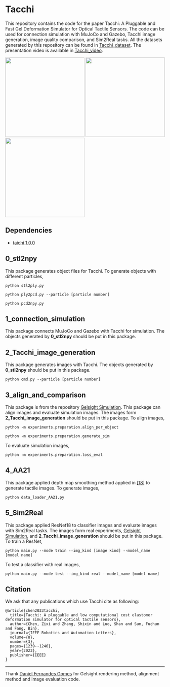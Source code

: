 # Tacchi

This repository contains the code for the paper Tacchi: A Pluggable and Fast Gel Deformation Simulator for Optical Tactile Sensors. The code can be used for connection simulation with MuJoCo and Gazebo, Tacchi image generation, image quality comparison, and Sim2Real tasks. All the datasets generated by this repository can be found in [Tacchi_dataset](https://drive.google.com/drive/folders/1i83U_u2WEcEt4axol884JlPwI7MEZ6BS?usp=sharing). The presentation video is available in [Tacchi_video](https://drive.google.com/file/d/1dUDufy1mBJjZrX9N1kLRwV8a8PRwvDlO/view?usp=sharing).

<img src="https://github.com/zixichen007115/Tacchi/blob/main/gif/Tacchi.gif" height="250px"> <img src="https://github.com/zixichen007115/Tacchi/blob/main/gif/MuJoCo.gif" height="250px"> <img src="https://github.com/zixichen007115/Tacchi/blob/main/gif/images.gif" height="250px"> 

## Dependencies
* [taichi 1.0.0](https://github.com/taichi-dev/taichi/releases/tag/v1.0.0)

## 0_stl2npy
This package generates object files for Tacchi. To generate objects with different particles,

`python stl2ply.py`

`python ply2pcd.py --particle [particle number]`

`python pcd2npy.py`

## 1_connection_simulation
This package connects MuJoCo and Gazebo with Tacchi for simulation. The objects generated by **0_stl2npy** should be put in this package.

## 2_Tacchi_image_generation
This package generates images with Tacchi. The objects generated by **0_stl2npy** should be put in this package.

`python cmd.py --particle [particle number]`

## 3_align_and_comparison
This package is from the repository [Gelsight Simulation](https://github.com/danfergo/gelsight_simulation). This package can align images and evaluate simulation images. The images form **2_Tacchi_image_generation** should be put in this package. To align images,  

`python -m experiments.preparation.align_per_object`

`python -m experiments.preparation.generate_sim`

To evaluate simulation images, 

`python -m experiments.preparation.loss_eval`

## 4_AA21
This package applied depth map smoothing method applied in [[18]](https://ieeexplore.ieee.org/abstract/document/9561122) to generate tactile images. To generate images,

`python data_loader_AA21.py`

## 5_Sim2Real
This package applied ResNet18 to classifier images and evaluate images with Sim2Real tasks. The images form real experiments, [Gelsight Simulation](https://github.com/danfergo/gelsight_simulation), and **2_Tacchi_image_generation** should be put in this package. To train a ResNet, 

`python main.py --mode train --img_kind [image kind] --model_name [model name]`

To test a classifier with real images, 

`python main.py --mode test --img_kind real --model_name [model name]`

## Citation

We ask that any publications which use Tacchi cite as following:

```
@article{chen2023tacchi,
  title={Tacchi: A pluggable and low computational cost elastomer deformation simulator for optical tactile sensors},
  author={Chen, Zixi and Zhang, Shixin and Luo, Shan and Sun, Fuchun and Fang, Bin},
  journal={IEEE Robotics and Automation Letters},
  volume={8},
  number={3},
  pages={1239--1246},
  year={2023},
  publisher={IEEE}
}

```
---

Thank [Daniel Fernandes Gomes](https://github.com/danfergo) for Gelsight rendering method, alignment method and image evaluation code.
